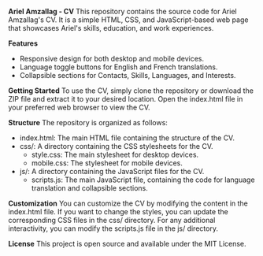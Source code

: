 **Ariel Amzallag - CV**
This repository contains the source code for Ariel Amzallag's CV. It is a simple HTML, CSS, and JavaScript-based web page that showcases Ariel's skills, education, and work experiences.

**Features**
- Responsive design for both desktop and mobile devices.
- Language toggle buttons for English and French translations.
- Collapsible sections for Contacts, Skills, Languages, and Interests.

**Getting Started**
To use the CV, simply clone the repository or download the ZIP file and extract it to your desired location. Open the index.html file in your preferred web browser to view the CV.

**Structure**
The repository is organized as follows:

- index.html: The main HTML file containing the structure of the CV.
- css/: A directory containing the CSS stylesheets for the CV.
  - style.css: The main stylesheet for desktop devices.
  - mobile.css: The stylesheet for mobile devices.
- js/: A directory containing the JavaScript files for the CV.
  - scripts.js: The main JavaScript file, containing the code for language translation and collapsible sections.

**Customization**
You can customize the CV by modifying the content in the index.html file. If you want to change the styles, you can update the corresponding CSS files in the css/ directory. For any additional interactivity, you can modify the scripts.js file in the js/ directory.

**License**
This project is open source and available under the MIT License.
